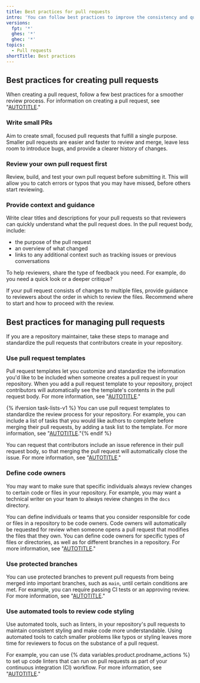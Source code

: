 ```yaml
---
title: Best practices for pull requests
intro: 'You can follow best practices to improve the consistency and quality of pull requests and pull request reviews.'
versions:
  fpt: '*'
  ghes: '*'
  ghec: '*'
topics:
  - Pull requests
shortTitle: Best practices
---
```


## Best practices for creating pull requests

When creating a pull request, follow a few best practices for a smoother review process. For information on creating a pull request, see "[AUTOTITLE](/pull-requests/collaborating-with-pull-requests/proposing-changes-to-your-work-with-pull-requests/creating-a-pull-request)."

### Write small PRs

Aim to create small, focused pull requests that fulfill a single purpose. Smaller pull requests are easier and faster to review and merge, leave less room to introduce bugs, and provide a clearer history of changes.

### Review your own pull request first

Review, build, and test your own pull request before submitting it. This will allow you to catch errors or typos that you may have missed, before others start reviewing.

### Provide context and guidance

Write clear titles and descriptions for your pull requests so that reviewers can quickly understand what the pull request does. In the pull request body, include:

- the purpose of the pull request
- an overview of what changed
- links to any additional context such as tracking issues or previous conversations

To help reviewers, share the type of feedback you need. For example, do you need a quick look or a deeper critique?

If your pull request consists of changes to multiple files, provide guidance to reviewers about the order in which to review the files. Recommend where to start and how to proceed with the review.

## Best practices for managing pull requests

If you are a repository maintainer, take these steps to manage and standardize the pull requests that contributors create in your repository.

### Use pull request templates

Pull request templates let you customize and standardize the information you'd like to be included when someone creates a pull request in your repository. When you add a pull request template to your repository, project contributors will automatically see the template's contents in the pull request body. For more information, see "[AUTOTITLE](/communities/using-templates-to-encourage-useful-issues-and-pull-requests/creating-a-pull-request-template-for-your-repository)."

{% ifversion task-lists-v1 %} You can use pull request templates to standardize the review process for your repository. For example, you can include a list of tasks that you would like authors to complete before merging their pull requests, by adding a task list to the template. For more information, see "[AUTOTITLE](/get-started/writing-on-github/working-with-advanced-formatting/about-task-lists)."{% endif %}

You can request that contributors include an issue reference in their pull request body, so that merging the pull request will automatically close the issue. For more information, see "[AUTOTITLE](/issues/tracking-your-work-with-issues/linking-a-pull-request-to-an-issue)."

### Define code owners

You may want to make sure that specific individuals always review changes to certain code or files in your repository. For example, you may want a technical writer on your team to always review changes in the `docs` directory.

You can define individuals or teams that you consider responsible for code or files in a repository to be code owners. Code owners will automatically be requested for review when someone opens a pull request that modifies the files that they own. You can define code owners for specific types of files or directories, as well as for different branches in a repository. For more information, see "[AUTOTITLE](/repositories/managing-your-repositorys-settings-and-features/customizing-your-repository/about-code-owners)."

### Use protected branches

You can use protected branches to prevent pull requests from being merged into important branches, such as `main`, until certain conditions are met. For example, you can require passing CI tests or an approving review. For more information, see "[AUTOTITLE](/repositories/configuring-branches-and-merges-in-your-repository/managing-protected-branches/about-protected-branches)."

### Use automated tools to review code styling

Use automated tools, such as linters, in your repository's pull requests to maintain consistent styling and make code more understandable. Using automated tools to catch smaller problems like typos or styling leaves more time for reviewers to focus on the substance of a pull request.

For example, you can use {% data variables.product.prodname_actions %} to set up code linters that can run on pull requests as part of your continuous integration (CI) workflow. For more information, see "[AUTOTITLE](/actions/automating-builds-and-tests/about-continuous-integration)."
